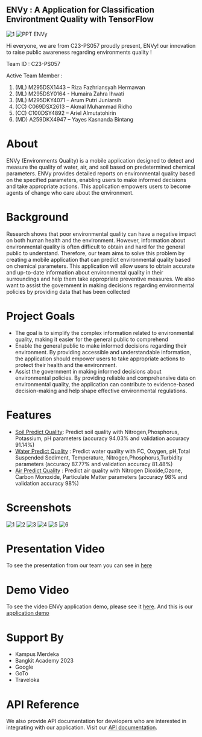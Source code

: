 ##  ****ENVy : A Application for Classification Environtment Quality with TensorFlow****
![1](https://github.com/ykbintang/Groco_Corn-plant-disease-detection-system/assets/126853793/53de9f07-a252-45f8-824f-42ce8212bae3)
![PPT ENVy](https://github.com/ykbintang/Groco_Corn-plant-disease-detection-system/assets/126853793/6ca03539-f3df-466e-b20f-bc35d74a89ae)

Hi everyone, we are from C23-PS057  proudly present, ENVy!
our innovation to raise public awareness regarding environments quality !

Team ID : C23-PS057 

Active Team Member :
1. (ML) M295DSX1443 – Riza Fazhriansyah Hermawan 
2. (ML) M295DSY0164 - Humaira Zahra Ihwati 
3. (ML)  M295DKY4071 – Arum Putri Juniarsih 
4. (CC) C069DSX2613 – Akmal Muhammad Ridho 
5. (CC) C100DSY4892 – Ariel Almutatohirin 
6. (MD) A259DKX4947 – Yayes Kasnanda Bintang
   
# About
ENVy (Environments Quality) is a mobile application designed to detect and measure the quality of water, air, and soil based on predetermined chemical parameters. ENVy provides detailed reports on environmental quality based on the specified parameters, enabling users to make informed decisions and take appropriate actions. This application empowers users to become agents of change who care about the environment.

# Background
Research shows that poor environmental quality can have a negative impact on both human health and the environment. However, information about environmental quality is often difficult to obtain and hard for the general public to understand. Therefore, our team aims to solve this problem by creating a mobile application that can predict environmental quality based on chemical parameters. This application will allow users to obtain accurate and up-to-date information about environmental quality in their surroundings and help them take appropriate preventive measures. We also want to assist the government in making decisions regarding environmental policies by providing data that has been collected

# Project Goals
- The goal is to simplify the complex information related to environmental quality, making it easier for the general public to comprehend
- Enable the general public to make informed decisions regarding their environment. By providing accessible and understandable information,
the application should empower users to take appropriate actions to
protect their health and the environment.
- Assist the government in making informed decisions about environmental
policies. By providing reliable and comprehensive data on environmental
quality, the application can contribute to evidence-based decision-making
and help shape effective environmental regulations.

# Features
  - [Soil Predict Quality](https://colab.research.google.com/drive/1ePbPR4LnEpe2FCwHuwFDZhwKMnxiz2Fw?usp=drive_link): Predict soil quality with Nitrogen,Phosphorus, Potassium, pH parameters (accuracy 94.03% and validation accuracy 91.14%)
  - [Water Predict Quality](https://colab.research.google.com/drive/19MmQ6BhpWw09TwLgfmosaj2tB80bjAg1?usp=drive_link) : Predict water quality with FC, Oxygen, pH,Total Suspended Sediment, Temperature, Nitrogen,Phosphorus,Turbidity parameters (accuracy 87.77% and validation accuracy 81.48%)
  - [Air Predict Quality](https://colab.research.google.com/drive/17gD6_P7ClBwBsklMLaXzZ-QMBHeKwxyG?usp=drive_link)   : Predict air quality with Nitrogen     Dioxide,Ozone, Carbon Monoxide, Particulate Matter parameters (accuracy 98% and validation accuracy 98%)

# Screenshots
![1](https://github.com/ykbintang/Envy-Bangkit2023/assets/126853793/77560d10-5038-4479-9f2c-49fc10f2f35d)
![2](https://github.com/ykbintang/Envy-Bangkit2023/assets/126853793/043fb822-d9ed-4a4e-a086-1a11ab1e9837)
![3](https://github.com/ykbintang/Envy-Bangkit2023/assets/126853793/6e8401c8-d825-4d81-ad38-e5b0ae165bb1)
![4](https://github.com/ykbintang/Envy-Bangkit2023/assets/126853793/73529d78-8bfc-41f2-b858-0fc0fd944984)
![5](https://github.com/ykbintang/Envy-Bangkit2023/assets/126853793/f84794aa-7e26-48f3-8dcf-2047f215f570)
![6](https://github.com/ykbintang/Envy-Bangkit2023/assets/126853793/052acb2d-1303-4bd0-b19d-243d28d6289a)

# Presentation Video
To see the presentation from our team you can see in [here](https://youtu.be/U66PEWyMAVc) 

# Demo Video
To see the video ENVy application demo, please see it [here](https://youtu.be/k7WVqg96EsE). And this is our [application demo](https://drive.google.com/file/d/1-cupzojoiS6rcPTpDWw2Za_UTSVmtFtn/view?usp=sharing)

# Support By
- Kampus Merdeka
- Bangkit Academy 2023
- Google
- GoTo
- Traveloka

# API Reference
We also provide API documentation for developers who are interested in integrating with our application. Visit our [API documentation](https://crossroads-mbd2rndo6a-et.a.run.app/docs).




